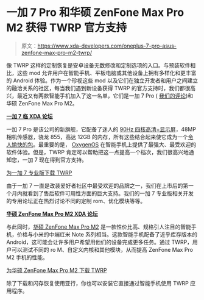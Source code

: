 # 一加 7 Pro 和华硕 ZenFone Max Pro M2 获得 TWRP 官方支持

> 原文：<https://www.xda-developers.com/oneplus-7-pro-asus-zenfone-max-pro-m2-twrp/>

像 TWRP 这样的定制恢复是安卓设备无数修改和定制选项的入口。与预装软件相比，这些 mod 允许用户在智能手机、平板电脑或其他设备上拥有多样化和更丰富的 Android 体验。作为一个珍视这些 mod 以及它们在独立开发者和用户之间建立的融洽关系的社区，每当我们遇到新设备获得 TWRP 的官方支持时，我们都很高兴，最近又有两款智能手机加入了这一名单，它们是一加 7 Pro ( [我们的评论](https://www.xda-developers.com/oneplus-7-pro-review/))和华硕 ZenFone Max Pro M2。

**[一加 7 临 XDA 论坛](https://forum.xda-developers.com/oneplus-7-pro)**

一加 7 Pro 是该公司的新旗舰，它配备了迷人的 [90Hz 四核高清+显示屏](https://www.xda-developers.com/oneplus-7-pro-confirmed-better-display/)，48MP 相机传感器，骁龙 855，高达 12GB 的内存，所有这些结合起来使它成为一个[令人愉快的包](https://www.xda-developers.com/oneplus-7-pro-the-good-the-bad-video/)。最重要的是， [OxygenOS](https://www.xda-developers.com/oxygenos-9-5-4-oneplus-7-pro-ambient-display-camera-fixes/) 在智能手机上提供了最强大、最受欢迎的软件体验。但是，TWRP 肯定可以帮助把这一点提高一个档次，我们很高兴地通知您，一加 7 现在得到官方支持。

[为一加 7 专业版下载 TWRP](https://twrp.me/oneplus/oneplus7pro.html)

由于一加 7 一直是改装爱好者社区中最受欢迎的品牌之一，我们在上市后的第一个月内就看到了售后软件可用性方面的巨大支持。我们的一加 7 专业版相关开发的专用论坛正在热烈讨论不同的定制 rom、优化模块等等。

**[华硕 ZenFone Max Pro M2 XDA 论坛](https://forum.xda-developers.com/max-pro-m2)**

与此同时，[华硕 ZenFone Max Pro M2](https://www.xda-developers.com/asus-zenfone-max-pro-m2-launch-india/) 是一款性价比高、规格引人注目的智能手机，价格与小米的中端红米 Note 系列相当。这款智能手机配备了近乎库存版本的 Android，这可能会让许多用户希望用他们的设备完成更多任务。通过 TWRP，用户可以测试不同的 ro M、自定义内核和其他模块，从而提高 ZenFone Max Pro M2 手机的性能。

[为华硕 ZenFone Max Pro M2 下载 TWRP](https://twrp.me/asus/asuszenfonemaxprom2.html)

除了下载和闪存恢复使用亚行，你也可以安装它直接通过智能手机使用 TWRP 应用程序。